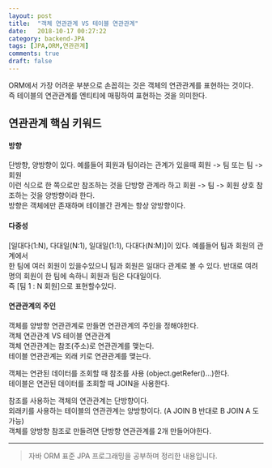 ```yaml
---
layout: post
title:  "객체 연관관계 VS 테이블 연관관계"
date:   2018-10-17 00:27:22
category: backend-JPA
tags: [JPA,ORM,연관관계]
comments: true
draft: false
---
```

ORM에서 가장 어려운 부분으로 손꼽히는 것은 객체의 연관관계를 표현하는 것이다.  
즉 테이블의 연관관계를 엔티티에 매핑하여 표현하는 것을 의미한다.  
<!--more-->
## 연관관계 핵심 키워드
#### 방향
단방향, 양방향이 있다. 예를들어 회원과 팀이라는 관계가 있을때 회원 -> 팀 또는 팀 -> 회원  
이런 식으로 한 쪽으로만 참조하는 것을 단방향 관계라 하고 회원 -> 팀 -> 회원 상호 참조하는 것을 양방향이라 한다.  
방향은 객체에만 존재하며 테이블간 관계는 항상 양방향이다.  

#### 다중성
[일대다(1:N), 다대일(N:1), 일대일(1:1), 다대다(N:M)]이 있다. 예를들어 팀과 회원의 관계에서  
한 팀에 여러 회원이 있을수있으니 팀과 회원은 일대다 관계로 볼 수 있다. 반대로 여려 명의 회원이 한 팀에 속하니 회원과 팀은 다대일이다.  
즉 [팀 1 : N 회원]으로 표현할수있다.  

#### 연관관계의 주인
객체를 양방향 연관관계로 만들면 연관관계의 주인을 정해야한다.  
객체 연관관계 VS 테이블 연관관계  
객체 연관관계는 참조(주소)로 연관관계를 맺는다.   
테이블 연관관계는 외래 키로 연관관계를 맺는다.   

객체는 연관된 데이터를 조회할 때 참조를 사용 (object.getRefer()...)한다.  
테이블은 연관된 데이터를 조회할 때 JOIN을 사용한다.  

참조를 사용하는 객체의 연관관계는 단방향이다.   
외래키를 사용하는 테이블의 연관관계는 양방향이다. (A JOIN B 반대로 B JOIN A 도 가능)   
객체를 양방향 참조로 만들려면 단방향 연관관계를 2개 만들어야한다.

---
>자바 ORM 표준 JPA 프로그래밍을 공부하며 정리한 내용입니다.
